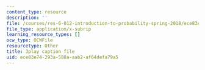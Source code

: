 ```yaml
---
content_type: resource
description: ''
file: /courses/res-6-012-introduction-to-probability-spring-2018/ece83e74293a588aaab2af64defa79a5_sSWHT2kbkvc.vtt
file_type: application/x-subrip
learning_resource_types: []
ocw_type: OCWFile
resourcetype: Other
title: 3play caption file
uid: ece83e74-293a-588a-aab2-af64defa79a5
---
```

